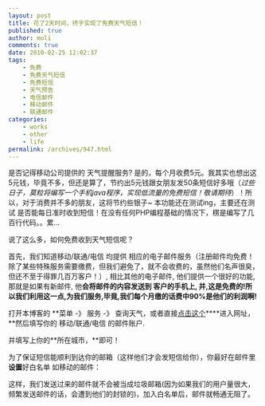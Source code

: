 ```yaml
---
layout: post
title: 花了2天时间，终于实现了免费天气短信！
published: true
author: moli
comments: true
date: 2010-02-25 12:02:37
tags:
    - 免费
    - 免费天气短信
    - 免费短信
    - 天气预告
    - 电信邮件
    - 移动邮件
    - 联通邮件
categories:
    - works
    - other
    - life
permalink: /archives/947.html
---
```

[][1]是否记得移动公司提供的 天气提醒服务? 是的，每个月收费5元。我其实也想出这5元钱，毕竟不多，但还是算了，节约出5元钱跟女朋友发50条短信好多哦（_过些日子，莫粒将编写一个手机java程序，实现低流量的免费短信！敬请期待_）！所以，对于消费并不多的朋友，这将节约些银子~ 本功能还在测试ing，主要还在测试 是否能每日准时收到短信！在没有任何PHP编程基础的情况下，楞是编写了几百行代码。。累&#8230;

说了这么多，如何免费收到天气短信呢？

首先，我们知道移动/联通/电信 均提供 相应的电子邮件服务（注册邮件均免费！除了某些特殊服务需要缴费，但我们避免了，就不会收费的，虽然他们名声很臭，但还不至于得罪几百万客户！）, 相比其他的电子邮件, 他们提供一个很好的功能,那就是如果有新邮件, 他**会将邮件的内容发送到 客户的手机上, 并,这是免费的!**所以我们利用这一点,为我们服务,毕竟,我们每个月缴的话费中**90%是他们的利润啊!**

打开本博客的 **菜单 -》 服务 -》 查询天气，或者直接[点击这个][2]****进入网址，**然后填写你的 移动/联通/电信 的邮件账户.

并填写上你的**所在城市，**即可！

为了保证短信能顺利到达你的邮箱（这样他们才会发短信给你），你最好在邮件里**设置**好白名单 如移动的邮件：

[][3]

这样，我们发送过来的邮件就不会被当成垃圾邮箱(因为如果我们的用户量很大，频繁发送邮件的话，会遭到他们的封锁的)，加入白名单后，邮件就畅通无阻了。

 [1]: http://mymoli.cn/wp-content/uploads/2010/02/freemoblie.jpg
 [2]: http://mymoli.cn/mini/weather/
 [3]: http://mymoli.cn/wp-content/uploads/2010/02/baimingdan.jpg
